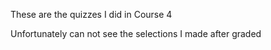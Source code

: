 These are the quizzes I did in Course 4

Unfortunately can not see the selections I made after graded

